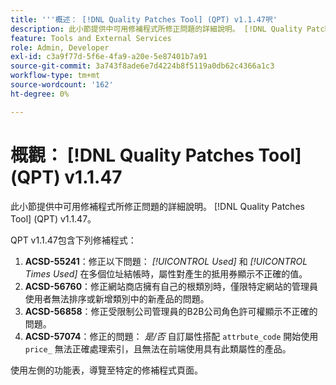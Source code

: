 ```yaml
---
title: '''概述： [!DNL Quality Patches Tool] (QPT) v1.1.47呎'
description: 此小節提供中可用修補程式所修正問題的詳細說明。 [!DNL Quality Patches Tool] (QPT) v1.1.47。
feature: Tools and External Services
role: Admin, Developer
exl-id: c3a9f77d-5f6e-4fa9-a20e-5e87401b7a91
source-git-commit: 3a743f8ade6e7d4224b8f5119a0db62c4366a1c3
workflow-type: tm+mt
source-wordcount: '162'
ht-degree: 0%

---
```


# 概觀： [!DNL Quality Patches Tool] (QPT) v1.1.47

此小節提供中可用修補程式所修正問題的詳細說明。 [!DNL Quality Patches Tool] (QPT) v1.1.47。

QPT v1.1.47包含下列修補程式：

1. **ACSD-55241**：修正以下問題： *[!UICONTROL Used]* 和 *[!UICONTROL Times Used]* 在多個位址結帳時，屬性對產生的抵用券顯示不正確的值。
1. **ACSD-56760**：修正網站商店擁有自己的根類別時，僅限特定網站的管理員使用者無法排序或新增類別中的新產品的問題。
1. **ACSD-56858**：修正受限制公司管理員的B2B公司角色許可權顯示不正確的問題。
1. **ACSD-57074**：修正的問題： *是/否* 自訂屬性搭配 `attrbute_code` 開始使用 `price_` 無法正確處理索引，且無法在前端使用具有此類屬性的產品。

使用左側的功能表，導覽至特定的修補程式頁面。
